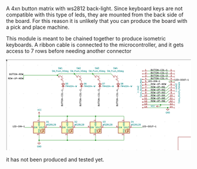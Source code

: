 A 4xn button matrix with ws2812 back-light. Since keyboard keys are not compatible with this type of leds, they are mounted from the back side of the board. For this reason it is unlikely that you can produce the board with a pick and place machine.

This module is meant to be chained together to produce isometric keyboards. A ribbon cable is connected to the microcontroller, and it gets access to 7 rows before needing another connector 

![preview](schematic-preview.png)

it has not been produced and tested yet.
